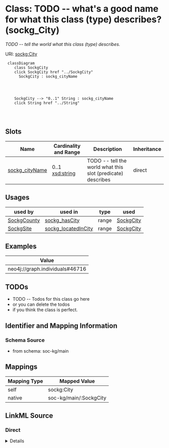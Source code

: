 

# Class: TODO -- what's a good name for what this class (type) describes? (sockg_City)


_TODO -- tell the world what this class (type) describes._





URI: [sockg:City](http://www.semanticweb.org/sockg/ontologies/2024/0/soil-carbon-ontology/City)






```mermaid
 classDiagram
    class SockgCity
    click SockgCity href "../SockgCity"
      SockgCity : sockg_cityName
        
          
    
    
    SockgCity --> "0..1" String : sockg_cityName
    click String href "../String"

        
      
```




<!-- no inheritance hierarchy -->


## Slots

| Name | Cardinality and Range | Description | Inheritance |
| ---  | --- | --- | --- |
| [sockg_cityName](../slots/sockg_cityName.md) | 0..1 <br/> [xsd:string](http://www.w3.org/2001/XMLSchema#string) | TODO -- tell the world what this slot (predicate) describes | direct |





## Usages

| used by | used in | type | used |
| ---  | --- | --- | --- |
| [SockgCounty](../classes/SockgCounty.md) | [sockg_hasCity](../slots/sockg_hasCity.md) | range | [SockgCity](../classes/SockgCity.md) |
| [SockgSite](../classes/SockgSite.md) | [sockg_locatedInCity](../slots/sockg_locatedInCity.md) | range | [SockgCity](../classes/SockgCity.md) |







## Examples

| Value |
| --- |
| neo4j://graph.individuals#46716 |

## TODOs

* TODO -- Todos for this class go here
* or you can delete the todos
* if you think the class is perfect.

## Identifier and Mapping Information







### Schema Source


* from schema: soc-kg/main




## Mappings

| Mapping Type | Mapped Value |
| ---  | ---  |
| self | sockg:City |
| native | soc-kg/main/:SockgCity |







## LinkML Source

<!-- TODO: investigate https://stackoverflow.com/questions/37606292/how-to-create-tabbed-code-blocks-in-mkdocs-or-sphinx -->

### Direct

<details>
```yaml
name: sockg_City
description: TODO -- tell the world what this class (type) describes.
title: TODO -- what's a good name for what this class (type) describes?
todos:
- TODO -- Todos for this class go here
- or you can delete the todos
- if you think the class is perfect.
notes:
- There are 33 instances of this class.
examples:
- value: neo4j://graph.individuals#46716
from_schema: soc-kg/main
slots:
- sockg_cityName
class_uri: sockg:City

```
</details>

### Induced

<details>
```yaml
name: sockg_City
description: TODO -- tell the world what this class (type) describes.
title: TODO -- what's a good name for what this class (type) describes?
todos:
- TODO -- Todos for this class go here
- or you can delete the todos
- if you think the class is perfect.
notes:
- There are 33 instances of this class.
examples:
- value: neo4j://graph.individuals#46716
from_schema: soc-kg/main
attributes:
  sockg_cityName:
    name: sockg_cityName
    description: TODO -- tell the world what this slot (predicate) describes.
    todos:
    - TODO -- Todos for this slot go here
    - or you can delete the todos
    - if you think the class is perfect.
    comments:
    - 33 occurrences with subject type sockg:City and object type string.
    examples:
    - value: neo4j://graph.individuals#46703 sockg:cityName University Park
    from_schema: soc-kg/main
    rank: 1000
    slot_uri: sockg:cityName
    alias: sockg_cityName
    owner: sockg_City
    domain_of:
    - sockg_City
    range: string
class_uri: sockg:City

```
</details>